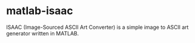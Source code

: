 matlab-isaac
=================

ISAAC (Image-Sourced ASCII Art Converter) is a simple image to ASCII art generator written in MATLAB.
